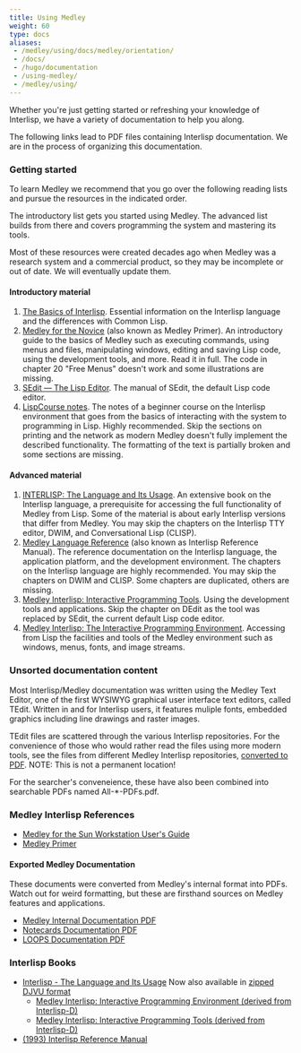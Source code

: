 ```yaml
---
title: Using Medley
weight: 60
type: docs
aliases:
 - /medley/using/docs/medley/orientation/
 - /docs/
 - /hugo/documentation
 - /using-medley/
 - /medley/using/
---
```


Whether you're just getting started or refreshing your knowledge of Interlisp, we have a variety of documentation to help you along.

The following links lead to PDF files containing Interlisp documentation.
We are in the process of organizing this documentation.

### Getting started

To learn Medley we recommend that you go over the following reading lists and pursue the resources in the indicated order.

The introductory list gets you started using Medley. The advanced list builds from there and covers programming the system and mastering its tools.

Most of these resources were created decades ago when Medley was a research system and a commercial product, so they may be incomplete or out of date. We will eventually update them.

#### Introductory material

1. [The Basics of Interlisp](/software/Using.html). Essential information on the Interlisp language and the differences with Common Lisp.
1. [Medley for the Novice](https://interlisp.org/documentation/Medley-Primer.pdf) (also known as Medley Primer).  An introductory guide to the basics of Medley such as executing commands, using menus and files, manipulating windows, editing and saving Lisp code, using the development tools, and more. Read it in full. The code in chapter 20 "Free Menus" doesn't work and some illustrations are missing.
1. [SEdit — The Lisp Editor](https://drive.google.com/file/d/12LW5zCZauJvC63NRMJhjNv5qJkuuCflb/view?usp=sharing). The manual of SEdit, the default Lisp code editor.
1. [LispCourse notes](https://interlisp.org/pub-pdfs/lispcourse/lispcourse.pdf). The notes of a beginner course on the Interlisp environment that goes from the basics of interacting with the system to programming in Lisp. Highly recommended. Skip the sections on printing and the network as modern Medley doesn't fully implement the described functionality. The formatting of the text is partially broken and some sections are missing.

#### Advanced material

1. [INTERLISP: The Language and Its Usage](https://interlisp.org/documentation/1986-interlisp-language-book-1.pdf). An extensive book on the Interlisp language, a prerequisite for accessing the full functionality of Medley from Lisp. Some of the material is about early Interlisp versions that differ from Medley. You may skip the chapters on the Interlisp TTY editor, DWIM, and Conversational Lisp (CLISP).
1. [Medley Language Reference](https://interlisp.org/documentation/IRM.pdf) (also known as Interlisp Reference Manual). The reference documentation on the Interlisp language, the application platform, and the development environment. The chapters on the Interlisp language are highly recommended. You may skip the chapters on DWIM and CLISP. Some chapters are duplicated, others are missing.
1. [Medley Interlisp: Interactive Programming Tools](https://interlisp.org/documentation/2021-interlisp-book-3.pdf). Using the development tools and applications. Skip the chapter on DEdit as the tool was replaced by SEdit, the current default Lisp code editor.
1. [Medley Interlisp: The Interactive Programming Environment](https://interlisp.org/documentation/20211225-interlisp-book-2.pdf). Accessing from Lisp the facilities and tools of the Medley environment such as windows, menus, fonts, and image streams.

### Unsorted documentation content

Most Interlisp/Medley documentation was written using the Medley Text Editor, one of the first WYSIWYG graphical user interface text editors, called TEdit. Written in and for Interlisp users, it features muliple fonts, embedded graphics including line drawings and raster images.

TEdit files are scattered through the various Interlisp repositories. For the convenience of those who would rather read the files using more modern tools, see the files from different Medley Interlisp repositories, [converted to PDF](https://drive.google.com/drive/folders/10ZBQty5gEwdBnZHtEbXfe5f1dHGziGZG?usp=sharing). NOTE: This is not a permanent location!

For the searcher's conveneience, these have also been combined into searchable PDFs named All-*-PDFs.pdf.

### Medley Interlisp References

- <a href="SunUserGuide.pdf">Medley for the Sun Workstation User's Guide</a>
- <a href="Medley-Primer.pdf">Medley Primer</a>
<!-- - <a href="1992-02-An_Introduction_to_Medley_Release_2.0.pdf">Introduction to Medley, Release 2.0</a> -->

#### Exported Medley Documentation
These documents were converted from Medley's internal format into PDFs. Watch out for weird formatting, but these are firsthand sources on Medley features and applications.

- [Medley Internal Documentation PDF](https://interlisp.org/documentation/All-Medley-PDFs.pdf)
- [Notecards Documentation PDF](https://interlisp.org/documentation/All-Notecards-PDFs.pdf)
- [LOOPS Documentation PDF](https://interlisp.org/documentation/All-LOOPS-PDFs.pdf)


### Interlisp Books

- [Interlisp - The Language and Its Usage](/documentation/1986-interlisp-language-book-1.pdf)
   Now also available in [zipped DJVU format](/documentation/1986-Interlisp-Language-Usage.ocr.djvu.zip)
  - <a href="20211225-interlisp-book-2.pdf">Medley Interlisp: Interactive Programming Environment (derived from Interlisp-D)</a>
  - <a href="2021-interlisp-book-3.pdf">Medley Interlisp: Interactive Programming Tools (derived from Interlisp-D)</a>
- <a href="IRM.pdf">(1993) Interlisp Reference Manual</a>
